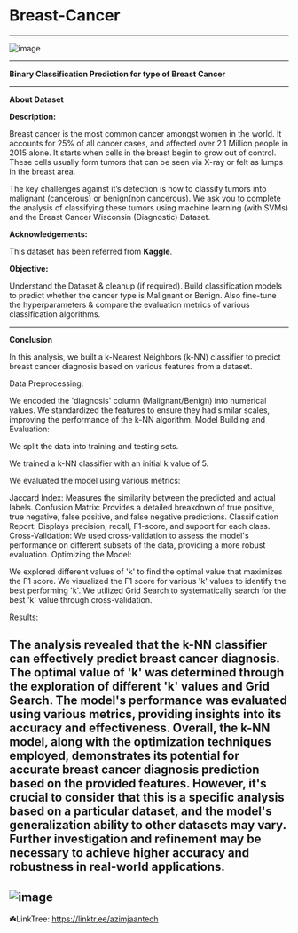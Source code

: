 # Breast-Cancer

--------------

![image](https://github.com/user-attachments/assets/42aedfe6-f6a9-464a-8e0c-c1198160801d)


--------------

**Binary Classification Prediction for type of Breast Cancer**

--------

**About Dataset**

**Description:**

Breast cancer is the most common cancer amongst women in the world. It accounts for 25% of all cancer cases, and affected over 2.1 Million people in 2015 alone. It starts when cells in the breast begin to grow out of control. These cells usually form tumors that can be seen via X-ray or felt as lumps in the breast area.

The key challenges against it’s detection is how to classify tumors into malignant (cancerous) or benign(non cancerous). We ask you to complete the analysis of classifying these tumors using machine learning (with SVMs) and the Breast Cancer Wisconsin (Diagnostic) Dataset.

**Acknowledgements:**

This dataset has been referred from **Kaggle**.

**Objective:**

Understand the Dataset & cleanup (if required).
Build classification models to predict whether the cancer type is Malignant or Benign.
Also fine-tune the hyperparameters & compare the evaluation metrics of various classification algorithms.

--------
**Conclusion**

In this analysis, we built a k-Nearest Neighbors (k-NN) classifier to predict breast cancer diagnosis based on various features from a dataset. 
 
Data Preprocessing: 
 
We encoded the 'diagnosis' column (Malignant/Benign) into numerical values. 
We standardized the features to ensure they had similar scales, improving the performance of the k-NN algorithm. 
Model Building and Evaluation: 
 
We split the data into training and testing sets. 
 
We trained a k-NN classifier with an initial k value of 5. 
 
We evaluated the model using various metrics: 
 
Jaccard Index: Measures the similarity between the predicted and actual labels. 
Confusion Matrix: Provides a detailed breakdown of true positive, true negative, false positive, and false negative predictions. 
Classification Report: Displays precision, recall, F1-score, and support for each class. 
Cross-Validation: We used cross-validation to assess the model's performance on different subsets of the data, providing a more robust evaluation. 
Optimizing the Model: 
 
We explored different values of 'k' to find the optimal value that maximizes the F1 score. 
We visualized the F1 score for various 'k' values to identify the best performing 'k'. 
We utilized Grid Search to systematically search for the best 'k' value through cross-validation. 


Results: 
 
The analysis revealed that the k-NN classifier can effectively predict breast cancer diagnosis. 
The optimal value of 'k' was determined through the exploration of different 'k' values and Grid Search. 
The model's performance was evaluated using various metrics, providing insights into its accuracy and effectiveness. 
Overall, the k-NN model, along with the optimization techniques employed, demonstrates its potential for accurate breast cancer diagnosis prediction based on the provided features. However, it's crucial to consider that this is a specific analysis based on a particular dataset, and the model's generalization ability to other datasets may vary. Further investigation and refinement may be necessary to achieve higher accuracy and robustness in real-world applications.
--------
![image](https://github.com/user-attachments/assets/610623a2-4266-424a-9353-7426334fe18f)
--------
☘️LinkTree: https://linktr.ee/azimjaantech
